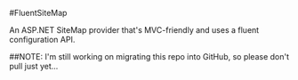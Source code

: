 #FluentSiteMap

An ASP.NET SiteMap provider that's MVC-friendly and uses a fluent configuration API.

##NOTE:
I'm still working on migrating this repo into GitHub, so please don't pull just yet...
